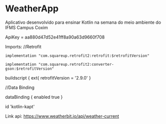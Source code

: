 # WeatherApp
Aplicativo desenvolvido para ensinar Kotlin na semana do meio ambiente do IFMS Campus Coxim

ApiKey = aa880d47d52e41ff8a90a63d9660f708

Imports:
 //Retrofit
 
    implementation "com.squareup.retrofit2:retrofit:$retrofitVersion"
    
    implementation "com.squareup.retrofit2:converter-gson:$retrofitVersion"
    
buildscript {
    ext{
        retrofitVersion = '2.9.0'
    } 
    
 //Data Binding
 
dataBinding {
      enabled true
  }
  
 id 'kotlin-kapt'
 
 Link api: https://www.weatherbit.io/api/weather-current
